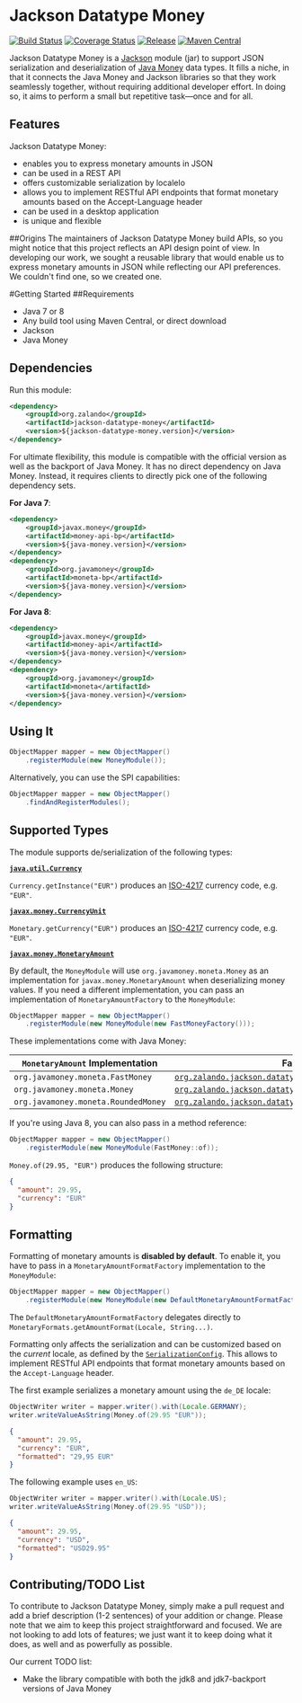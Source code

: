 # Jackson Datatype Money

[![Build Status](https://img.shields.io/travis/zalando/jackson-datatype-money.svg)](https://travis-ci.org/zalando/jackson-datatype-money)
[![Coverage Status](https://img.shields.io/coveralls/zalando/jackson-datatype-money.svg)](https://coveralls.io/r/zalando/jackson-datatype-money)
[![Release](https://img.shields.io/github/release/zalando/jackson-datatype-money.svg)](https://github.com/zalando/jackson-datatype-money/releases)
[![Maven Central](https://img.shields.io/maven-central/v/org.zalando/jackson-datatype-money.svg)](https://maven-badges.herokuapp.com/maven-central/org.zalando/jackson-datatype-money)

Jackson Datatype Money is a [Jackson](https://github.com/codehaus/jackson) module (jar) to support JSON serialization and deserialization of [Java Money](https://github.com/JavaMoney/jsr354-api) data types. It fills a niche, in that it connects the Java Money and Jackson libraries so that they work seamlessly together, without requiring additional developer effort. In doing so, it aims to perform a small but repetitive task—once and for all.

## Features
Jackson Datatype Money:
-  enables you to express monetary amounts in JSON
-  can be used in a REST API
-  offers customizable serialization by localelo
-  allows you to implement RESTful API endpoints that format monetary amounts based on the Accept-Language header 
- can be used in a desktop application
- is unique and flexible

##Origins
The maintainers of Jackson Datatype Money build APIs, so you might notice that this project reflects an API design point of view. In developing our work, we sought a reusable library that would enable us to express monetary amounts in JSON while reflecting our API preferences. We couldn't find one, so we created one. 

#Getting Started
##Requirements
- Java 7 or 8
- Any build tool using Maven Central, or direct download
- Jackson
- Java Money

## Dependencies

Run this module:

```xml
<dependency>
    <groupId>org.zalando</groupId>
    <artifactId>jackson-datatype-money</artifactId>
    <version>${jackson-datatype-money.version}</version>
</dependency>
```
For ultimate flexibility, this module is compatible with the official version as well as the backport of Java Money. It has no direct dependency on Java Money. Instead, it requires clients to directly pick one of the following dependency sets.

**For Java 7**:

```xml
<dependency>
    <groupId>javax.money</groupId>
    <artifactId>money-api-bp</artifactId>
    <version>${java-money.version}</version>
</dependency>
<dependency>
    <groupId>org.javamoney</groupId>
    <artifactId>moneta-bp</artifactId>
    <version>${java-money.version}</version>
</dependency>
```

**For Java 8**:

```xml
<dependency>
    <groupId>javax.money</groupId>
    <artifactId>money-api</artifactId>
    <version>${java-money.version}</version>
</dependency>
<dependency>
    <groupId>org.javamoney</groupId>
    <artifactId>moneta</artifactId>
    <version>${java-money.version}</version>
</dependency>
```

## Using It

```java
ObjectMapper mapper = new ObjectMapper()
    .registerModule(new MoneyModule());
```

Alternatively, you can use the SPI capabilities:

```java
ObjectMapper mapper = new ObjectMapper()
    .findAndRegisterModules();
```

## Supported Types
The module supports de/serialization of the following types:

**[`java.util.Currency`](https://docs.oracle.com/javase/8/docs/api/java/util/Currency.html)**

`Currency.getInstance("EUR")` produces an [ISO-4217](http://en.wikipedia.org/wiki/ISO_4217) currency code, e.g. `"EUR"`.

**[`javax.money.CurrencyUnit`](https://github.com/JavaMoney/jsr354-api/blob/master/src/main/java/javax/money/CurrencyUnit.java)**

`Monetary.getCurrency("EUR")` produces an [ISO-4217](http://en.wikipedia.org/wiki/ISO_4217) currency code, e.g. `"EUR"`.

**[`javax.money.MonetaryAmount`](https://github.com/JavaMoney/jsr354-api/blob/master/src/main/java/javax/money/MonetaryAmount.java)**

By default, the `MoneyModule` will use `org.javamoney.moneta.Money` as an implementation for `javax.money.MonetaryAmount` when deserializing money values. If you need a different implementation, you can pass an implementation of `MonetaryAmountFactory` to the `MoneyModule`:

```java
ObjectMapper mapper = new ObjectMapper()
    .registerModule(new MoneyModule(new FastMoneyFactory()));
```

These implementations come with Java Money: 

| `MonetaryAmount` Implementation     | Factory                                                                                                                               |
|-------------------------------------|---------------------------------------------------------------------------------------------------------------------------------------|
| `org.javamoney.moneta.FastMoney`    | [`org.zalando.jackson.datatype.money.FastMoneyFactory`](src/main/java/org/zalando/jackson/datatype/money/FastMoneyFactory.java)       |
| `org.javamoney.moneta.Money`        | [`org.zalando.jackson.datatype.money.MoneyFactory`](src/main/java/org/zalando/jackson/datatype/money/MoneyFactory.java)               |
| `org.javamoney.moneta.RoundedMoney` | [`org.zalando.jackson.datatype.money.RoundedMoneyFactory`](src/main/java/org/zalando/jackson/datatype/money/RoundedMoneyFactory.java) |                                                                                                                             |

If you're using Java 8, you can also pass in a method reference:

```java
ObjectMapper mapper = new ObjectMapper()
    .registerModule(new MoneyModule(FastMoney::of));
```

`Money.of(29.95, "EUR")` produces the following structure:

```json
{
  "amount": 29.95, 
  "currency": "EUR"
}
```

## Formatting

Formatting of monetary amounts is **disabled by default**. To enable it, you have to pass in a `MonetaryAmountFormatFactory` implementation to the `MoneyModule`:

```java
ObjectMapper mapper = new ObjectMapper()
    .registerModule(new MoneyModule(new DefaultMonetaryAmountFormatFactory()));
```

The `DefaultMonetaryAmountFormatFactory` delegates directly to `MonetaryFormats.getAmountFormat(Locale, String...)`.

Formatting only affects the serialization and can be customized based on the *current* locale, as defined by the [`SerializationConfig`](http://wiki.fasterxml.com/SerializationConfig). This allows to implement RESTful API endpoints that format monetary amounts based on the `Accept-Language` header.

The first example serializes a monetary amount using the `de_DE` locale:

```java
ObjectWriter writer = mapper.writer().with(Locale.GERMANY);
writer.writeValueAsString(Money.of(29.95 "EUR"));
```

```json
{
  "amount": 29.95, 
  "currency": "EUR",
  "formatted": "29,95 EUR"
}
```

The following example uses `en_US`:

```java
ObjectWriter writer = mapper.writer().with(Locale.US);
writer.writeValueAsString(Money.of(29.95 "USD"));
```

```json
{
  "amount": 29.95, 
  "currency": "USD",
  "formatted": "USD29.95"
}
```

## Contributing/TODO List
To contribute to Jackson Datatype Money, simply make a pull request and add a brief description (1-2 sentences) of your addition or change. Please note that we aim to keep this project straightforward and focused. We are not looking to add lots of features; we just want it to keep doing what it does, as well and as powerfully as possible.

Our current TODO list:
- Make the library compatible with both the jdk8 and jdk7-backport versions of Java Money
